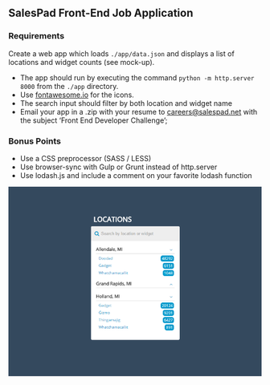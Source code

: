 ## SalesPad Front-End Job Application

### Requirements
Create a web app which loads `./app/data.json` and displays a list of locations and widget counts (see mock-up).
* The app should run by executing the command `python -m http.server 8000` from the `./app` directory.
* Use [fontawesome.io](http://fontawesome.io) for the icons.
* The search input should filter by both location and widget name
* Email your app in a .zip with your resume to [careers@salespad.net](mailto:careers@salespad.net) with the subject ‘Front End Developer Challenge’;

### Bonus Points
* Use a CSS preprocessor (SASS / LESS)
* Use browser-sync with Gulp or Grunt instead of http.server
* Use lodash.js and include a comment on your favorite lodash function

![Mock Up](mock-up.png)
